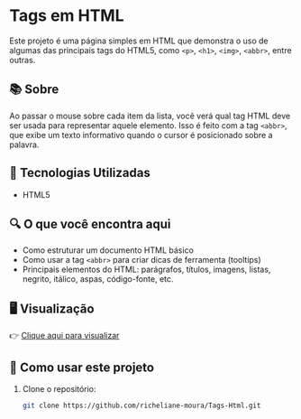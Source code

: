 # Tags em HTML

Este projeto é uma página simples em HTML que demonstra o uso de algumas das principais tags do HTML5, como `<p>`, `<h1>`, `<img>`, `<abbr>`, entre outras.

## 📚 Sobre

Ao passar o mouse sobre cada item da lista, você verá qual tag HTML deve ser usada para representar aquele elemento. Isso é feito com a tag `<abbr>`, que exibe um texto informativo quando o cursor é posicionado sobre a palavra.

## 🚀 Tecnologias Utilizadas

- HTML5

## 🔍 O que você encontra aqui

- Como estruturar um documento HTML básico
- Como usar a tag `<abbr>` para criar dicas de ferramenta (tooltips)
- Principais elementos do HTML: parágrafos, títulos, imagens, listas, negrito, itálico, aspas, código-fonte, etc.

## 🖥️ Visualização

👉 [Clique aqui para visualizar](https://richeliane-moura.github.io/Tags-Html/)

## 📁 Como usar este projeto

1. Clone o repositório:
   ```bash
   git clone https://github.com/richeliane-moura/Tags-Html.git


